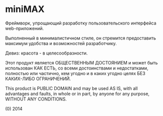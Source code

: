 miniMAX
=======

Фреймворк, упрощающий разработку пользовательского интерфейса web-приложений.

Выполненный в минималистичном стиле, он стремится предоставить максимум удобства и возможностей разработчику.

Девиз: красота - в целесообразности.


Этот продукт является ОБЩЕСТВЕННЫМ ДОСТОЯНИЕМ и может быть использован КАК ЕСТЬ, со всеми достоинствами и недостатками, полностью или частично, кем угодно и в каких угодно целях БЕЗ КАКИХ-ЛИБО ОГРАНИЧЕНИЙ.

This product is PUBLIC DOMAIN and may be used AS IS, with all advantages and faults, in whole or in part,
by anyone for any purpose, WITHOUT ANY CONDITIONS.

(0) 2014